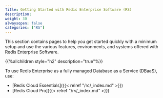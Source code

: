 ```yaml
---
Title: Getting Started with Redis Enterprise Software (RS)
description:
weight: 30
alwaysopen: false
categories: ["RS"]
---
```

This section contains pages to help you get started quickly with a
minimum setup and use the various features, environments, and systems
offered with Redis Enterprise Software.

{{%allchildren style="h2" description="true"%}}

To use Redis Enterprise as a fully managed Database as a Service (DBaaS), use:

- [Redis Cloud Essentials]({{< relref "/rc/_index.md" >}})
- [Redis Cloud Pro]({{< relref "/rv/_index.md" >}})

